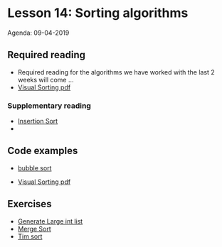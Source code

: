 # Lesson 14: Sorting algorithms
Agenda: 09-04-2019

## Required reading
* Required reading for the algorithms we have worked with the last 2 weeks will come ...
* [Visual Sorting pdf](Sorting.pdf)

### Supplementary reading
* [Insertion Sort](https://www.youtube.com/watch?v=OGzPmgsI-pQ)
* []()

## Code examples
* [bubble sort](code_examples/bubble_sort.py)

* [Visual Sorting pdf](Sorting.pdf)

## Exercises
* [Generate Large int list](exercise/list_of_ints.py)
* [Merge Sort](exercises/merge_sort.py)
* [Tim sort](exercises/timsort.py)

